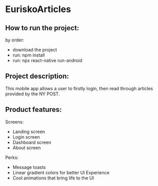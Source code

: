 # EuriskoArticles

How to run the project:
---
by order:
<ul>
  <li>download the project</li>
    <li>run: npm install</li>
    <li>run: npx react-native run-android</li>
  </ul>

Project description:
---
This mobile app allows a user to firstly login, then read through articles provided by the NY POST.

Product features:
---
Screens:
<ul>
<li>Landing screen</li>
  <li>Login screen</li>
  <li>Dashboard screen</li>
  <li>About screen</li>
</ul>

Perks:
<ul>
  <li>Message toasts</li>
  <li>Linear gradient colors for better UI Experience</li>
  <li>Cool animations that bring life to the UI</li>
  </ul>


